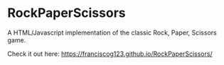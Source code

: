 # RockPaperScissors
A HTML/Javascript implementation of the classic Rock, Paper, Scissors game.

Check it out here: https://franciscog123.github.io/RockPaperScissors/
